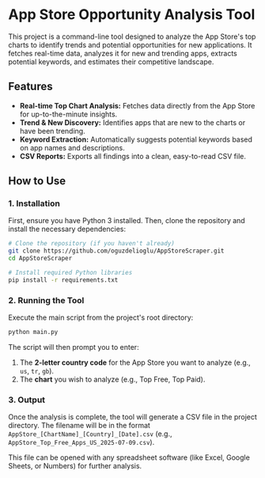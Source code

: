 # App Store Opportunity Analysis Tool

This project is a command-line tool designed to analyze the App Store's top charts to identify trends and potential opportunities for new applications. It fetches real-time data, analyzes it for new and trending apps, extracts potential keywords, and estimates their competitive landscape.

## Features

- **Real-time Top Chart Analysis:** Fetches data directly from the App Store for up-to-the-minute insights.
- **Trend & New Discovery:** Identifies apps that are new to the charts or have been trending.
- **Keyword Extraction:** Automatically suggests potential keywords based on app names and descriptions.
- **CSV Reports:** Exports all findings into a clean, easy-to-read CSV file.

## How to Use

### 1. Installation

First, ensure you have Python 3 installed. Then, clone the repository and install the necessary dependencies:

```bash
# Clone the repository (if you haven't already)
git clone https://github.com/oguzdelioglu/AppStoreScraper.git
cd AppStoreScraper

# Install required Python libraries
pip install -r requirements.txt
```

### 2. Running the Tool

Execute the main script from the project's root directory:

```bash
python main.py
```

The script will then prompt you to enter:
1.  The **2-letter country code** for the App Store you want to analyze (e.g., `us`, `tr`, `gb`).
2.  The **chart** you wish to analyze (e.g., Top Free, Top Paid).

### 3. Output

Once the analysis is complete, the tool will generate a CSV file in the project directory. The filename will be in the format `AppStore_[ChartName]_[Country]_[Date].csv` (e.g., `AppStore_Top_Free_Apps_US_2025-07-09.csv`).

This file can be opened with any spreadsheet software (like Excel, Google Sheets, or Numbers) for further analysis.
